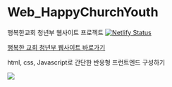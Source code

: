 # Web_HappyChurchYouth
행복한교회 청년부 웹사이트 프로젝트 
[![Netlify Status](https://api.netlify.com/api/v1/badges/cc65a744-a022-49f6-bd0e-0af9ba1c7036/deploy-status)](https://app.netlify.com/sites/happychurchyouth/deploys)

<a target="_blank" rel="noopener noreferrer" href="http://happychurchyouth.com/">행복한 교회 청년부 웹사이트 바로가기<a>
  
html, css, Javascript로 간단한 반응형 프런트엔드 구성하기 <br/>

<img src = "media/readme.gif">
